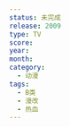 ```yaml
---
status: 未完成
release: 2009
type: TV
score:
year:
month:
category:
  - 动漫
tags:
  - B类
  - 漫改
  - 热血
---
```

